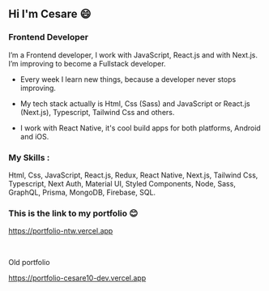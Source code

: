 ## Hi I'm Cesare 😄
### Frontend Developer

I’m a Frontend developer, I work with JavaScript, React.js and with Next.js. I’m improving to become a Fullstack developer.

- Every week I learn new things, because a developer never stops improving.

- My tech stack actually is Html, Css (Sass) and JavaScript or React.js (Next.js), Typescript, Tailwind Css and others.

- I work with React Native, it's cool build apps for both platforms, Android and iOS.

### My Skills :
Html, Css, JavaScript, React.js, Redux, React Native, Next.js, Tailwind Css, Typescript, Next Auth, Material UI, Styled Components, Node, Sass, GraphQL, Prisma, MongoDB, Firebase, SQL.

### This is the link to my portfolio 😊

https://portfolio-ntw.vercel.app

</br>

Old portfolio

https://portfolio-cesare10-dev.vercel.app

<!--
**Cesare10-dev/Cesare10-dev** is a ✨ _special_ ✨ repository because its `README.md` (this file) appears on your GitHub profile.

Here are some ideas to get you started:

- 🔭 I’m currently working on ...
- 🌱 I’m currently learning ...
- 👯 I’m looking to collaborate on ...
- 🤔 I’m looking for help with ...
- 💬 Ask me about ...
- 📫 How to reach me: ...
- 😄 Pronouns: ...
- ⚡ Fun fact: ...
-->
